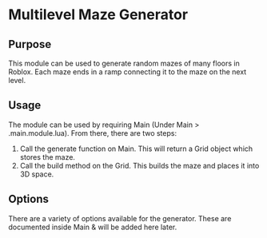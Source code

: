 # Multilevel Maze Generator

## Purpose
This module can be used to generate random mazes of many floors in Roblox. Each maze ends in a ramp connecting it to the maze on the next level.

## Usage
The module can be used by requiring Main (Under Main > .main.module.lua). From there, there are two steps:

1. Call the generate function on Main. This will return a Grid object which stores the maze.
2. Call the build method on the Grid. This builds the maze and places it into 3D space.

## Options
There are a variety of options available for the generator. These are documented inside Main & will be added here later.
